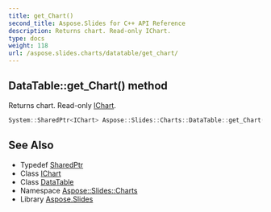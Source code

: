 ```yaml
---
title: get_Chart()
second_title: Aspose.Slides for C++ API Reference
description: Returns chart. Read-only IChart.
type: docs
weight: 118
url: /aspose.slides.charts/datatable/get_chart/
---
```

## DataTable::get_Chart() method


Returns chart. Read-only [IChart](../../ichart/).

```cpp
System::SharedPtr<IChart> Aspose::Slides::Charts::DataTable::get_Chart() override
```

## See Also

* Typedef [SharedPtr](../../../system/sharedptr/)
* Class [IChart](../../ichart/)
* Class [DataTable](../)
* Namespace [Aspose::Slides::Charts](../../)
* Library [Aspose.Slides](../../../)